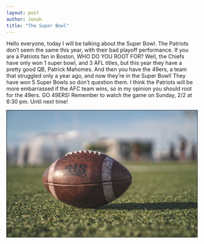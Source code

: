 ```yaml
---
layout: post
author: Jonah
title: "The Super Bowl"
---
```


Hello everyone, today I will be talking about the Super Bowl. The Patriots don’t seem the same this year, with their bad playoff performance. If you are a Patriots fan in Boston, WHO DO YOU ROOT FOR? Well, the Chiefs have only won 1 super bowl, and 3 AFL titles, but this year they have a pretty good QB, Patrick Mahomes. And then you have the 49ers, a team that struggled only a year ago, and now they’re in the Super Bowl! They have won 5 Super Bowls so don’t question them. I think the Patriots will be more embarrassed if the AFC team wins, so in my opinion you should root for the 49ers. GO 49ERS! Remember to watch the game on Sunday, 2/2 at 6:30 pm. Until next time! 

![Photo by Jean-Daniel Francoeur from Pexels](/images/2020-01-30_football.jpg)
